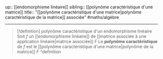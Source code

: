 up:: [[endomorphisme linéaire]]
sibling:: [[polynôme caractéristique d'une matrice]]
title:: "[[polynôme caractéristique d'une matrice|polynôme caractéristique de la matrice]] associée"
#maths/algèbre 

---

> [!definition] polynôme caractéristique d'un endomorphisme linéaire
> Soit $f$ un [[endomorphisme linéaire]] de [[matrice associée à une application linéaire|matrice associée]] $F$
> Le **polynôme caractéristique** de $f$ est le [[polynôme caractéristique d'une matrice|polynôme de la matrice]] $F$
^definition


